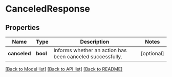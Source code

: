 # CanceledResponse

## Properties
Name | Type | Description | Notes
------------ | ------------- | ------------- | -------------
**canceled** | **bool** | Informs whether an action has been canceled successfully. | [optional] 

[[Back to Model list]](../README.md#documentation-for-models) [[Back to API list]](../README.md#documentation-for-api-endpoints) [[Back to README]](../README.md)


